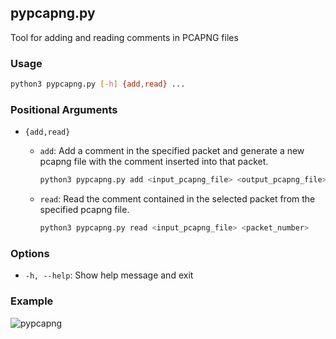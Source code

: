 ## pypcapng.py

Tool for adding and reading comments in PCAPNG files

### Usage

```bash
python3 pypcapng.py [-h] {add,read} ...
```

### Positional Arguments

- `{add,read}`
  - `add`: Add a comment in the specified packet and generate a new pcapng file with the comment inserted into that packet.
    
    ```bash
    python3 pypcapng.py add <input_pcapng_file> <output_pcapng_file> <comment> <packet_number>
    ```
  - `read`: Read the comment contained in the selected packet from the specified pcapng file.
      
    ```bash
    python3 pypcapng.py read <input_pcapng_file> <packet_number>
    ```

### Options

- `-h, --help`: Show help message and exit

### Example

![pypcapng](https://github.com/samugs13/pypcapng/assets/78796980/661a49ce-d4de-4f3a-a91b-52d08446608a)
